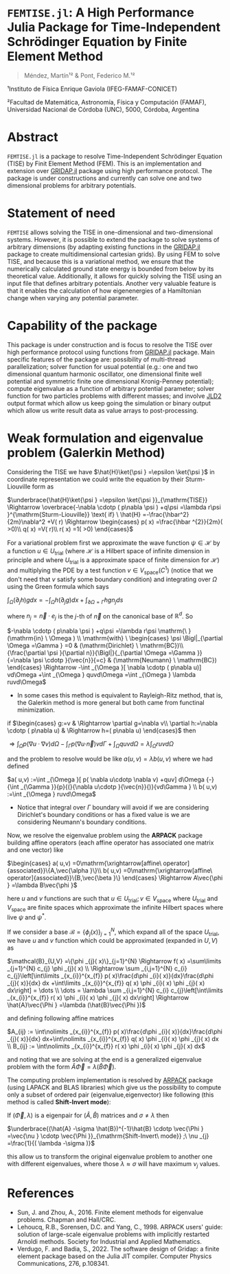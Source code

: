 # `FEMTISE.jl`: A High Performance Julia Package for Time-Independent Schrödinger Equation by Finite Element Method

> Méndez, Martín¹² & Pont, Federico M.¹²

¹Instituto de Física Enrique Gaviola (IFEG-FAMAF-CONICET)

²Facultad de Matemática, Astronomía, Física y Computación (FAMAF), Universidad Nacional de Córdoba (UNC), 5000, Córdoba, Argentina

# Abstract

`FEMTISE.jl` is a package to resolve Time-Independent Schrödinger Equation (TISE) by Finit Element Method (FEM). This is an implementation and extension over [GRIDAP.jl](https://github.com/gridap/Gridap.jl) package using high performance protocol. The package is under constructions and currently can solve one and two dimensional problems for arbitrary potentials.

# Statement of need

`FEMTISE` allows solving the TISE in one-dimensional and two-dimensional systems. However, it is possible to extend the package to solve systems of arbitrary dimensions (by adapting existing functions in the [GRIDAP.jl](https://github.com/gridap/Gridap.jl) package to create multidimensional cartesian grids). By using FEM to solve TISE, and because this is a variational method, we ensure that the numerically calculated ground state energy is bounded from below by its theoretical value. Additionally, it allows for quickly solving the TISE using an input file that defines arbitrary potentials. Another very valuable feature is that it enables the calculation of how eigenenergies of a Hamiltonian change when varying any potential parameter.

# Capability of the package
This package is under construction and is focus to resolve the TISE over high performance protocol using functions from [GRIDAP.jl](https://github.com/gridap/Gridap.jl) package. Main specific features of the package are: possibility of multi-thread parallelization; solver function for usual potential (e.g.: one and two dimensional quantum harmonic oscillator, one dimensional finite well potential and symmetric finite one dimensional Kronig-Penney potential); compute eigenvalue as a function of arbitrary potential parameter; solver function for two particles problems with different masses; and involve [JLD2](https://github.com/JuliaIO/JLD2.jl) output format which allow us keep going the simulation or binary output which allow us write result data as value arrays to post-processing.

# Weak formulation and eigenvalue problem (Galerkin Method)

Considering the TISE we have $\hat{H}\ket{\psi } =\epsilon \ket{\psi }$ in coordinate representation we could write the equation by their Sturm-Liouville form as

$\underbrace{\hat{H}\ket{\psi } =\epsilon \ket{\psi }}_{\mathrm{TISE}} \Rightarrow \overbrace{-\nabla \cdotp ( p\nabla \psi ) +q\psi =\lambda r\psi }^{\mathrm{Sturm-Liouville}} \text{  if} \ \hat{H} =-\frac{\hbar^2}{2m}\nabla^2 +V( r) \Rightarrow \begin{cases} p( x) =\frac{\hbar ^{2}}{2m}(  >0)\\ q( x) =V( r)\\ r( x) =1(  >0) \end{cases}$

For a variational problem first we approximate the wave function $\psi \in \mathcal{H}$ by a function $u\in U_{\mathrm{trial}}$ (where $\mathcal{H}$ is a Hilbert space of infinite dimension in principle and where $U_{\mathrm{trial}}$ is a approximate space of finite dimension for $\mathcal{H}$) and multiplying the PDE by a test function $v\in V_{\mathrm{space}}\left( C^{1}\right)$ (notice that we don't need that $v$ satisfy some boundary condition) and integrating over $\Omega$ using the Green formula which says

$\int _{\Omega }( \partial _{j} h) gdx=-\int _{\Omega } h( \partial _{j} g) dx+\int _{\partial \Omega =\Gamma } hgn_{j} ds$

where $n_{j} =\vec{n} \cdotp e_{j}$ is the $j$-th of $\vec{n}$ on the canonical base of $\mathbb{R}^{d}$. So

$-\nabla \cdotp ( p\nabla \psi ) +q\psi =\lambda r\psi \mathrm{\ }(\mathrm{in} \ \Omega ) \\ \mathrm{with} \ \begin{cases} \psi \Bigl|_{\partial \Omega =\Gamma } =0 & (\mathrm{Dirichlet} \ \mathrm{BC})\\ {\frac{\partial \psi }{\partial n}}{\Bigl|}{_{\partial \Omega =\Gamma }}{=\nabla \psi \cdotp }{\vec{n}}{=c} & (\mathrm{Neumann} \ \mathrm{BC}) \end{cases} \Rightarrow -\int _{\Omega }[ \nabla \cdotp ( p\nabla u)] vd\Omega +\int _{\Omega } quvd\Omega =\int _{\Omega } \lambda ruvd\Omega$

* In some cases this method is equivalent to Rayleigh-Ritz method, that is, the Galerkin method is more general but both came from functinal minimization.

if $\begin{cases} g:=v & \Rightarrow \partial g=\nabla v\\ \partial h:=\nabla \cdotp ( p\nabla u) & \Rightarrow h=( p\nabla u) \end{cases}$ then

$\Rightarrow \int _{\Omega } p( \nabla u\cdotp \nabla v) d\Omega {-}{\int _{\Gamma }}{p}{(}{\nabla u\cdotp }{\vec{n}}{)}{vd\Gamma } +\int _{\Omega } quvd\Omega = \lambda \int _{\Omega } ruvd\Omega$

and the problem to resolve would be like $a( u,v) =\lambda b( u,v)$ where we had defined 

$a( u,v) :=\int _{\Omega }[ p( \nabla u\cdotp \nabla v) +quv] d\Omega {-}{\int _{\Gamma }}{p}{(}{\nabla u\cdotp }{\vec{n}}{)}{vd\Gamma } \\ b( u,v) :=\int _{\Omega } ruvd\Omega$

* Notice that integral over $\Gamma$ boundary will avoid if we are considering Dirichlet's boundary conditions or has a fixed value is we are considering Neumann's boundary conditions.

Now, we resolve the eigenvalue problem using the **ARPACK** package building affine operators (each affine operator has associated one matrix and one vector) like

$\begin{cases} a( u,v) =0\mathrm{\xrightarrow[affine\ operator]{associated}}\{A,\vec{\alpha }\}\\ b( u,v) =0\mathrm{\xrightarrow[affine\ operator]{associated}}\{B,\vec{\beta }\} \end{cases} \Rightarrow A\vec{\phi } =\lambda B\vec{\phi }$

here $u$ and $v$ functions are such that $u\in U_{\mathrm{trial}} ;v\in V_{\mathrm{space}}$ where $U_{\mathrm{trial}}$ and $V_{\mathrm{space}}$ are finite spaces which approximate the infinite Hilbert spaces where live $\psi$ and $\psi^{*}$.

If we consider a base $\mathcal{B} =\{\phi _{j}( x)\}_{j=1}^{N}$, which expand all of the space $U_{\mathrm{trial}}$, we have $u$ and $v$ function which could be approximated (expanded in $U,V$) as

$\mathcal{B}_{U,V} =\{\phi _{j}( x)\}_{j=1}^{N} \Rightarrow f( x) =\sum\limits _{j=1}^{N} c_{j} \phi _{j}( x) \\ \Rightarrow \sum _{i,j=1}^{N} c_{i} c_{j}\left[\int\limits _{x_{i}}^{x_{f}} p( x)\frac{d\phi _{i}( x)}{dx}\frac{d\phi _{j}( x)}{dx} dx +\int\limits _{x_{i}}^{x_{f}} q( x) \phi _{i}( x) \phi _{j}( x) dx\right] = \dots \\ \dots = \lambda \sum _{i,j=1}^{N} c_{i} c_{j}\left[\int\limits _{x_{i}}^{x_{f}} r( x) \phi _{i}( x) \phi _{j}( x) dx\right] \Rightarrow \hat{A}\vec{\Phi } =\lambda (\hat{B}\vec{\Phi })$

and defining following affine matrices

$A_{ij} := \int\nolimits _{x_{i}}^{x_{f}} p( x)\frac{d\phi _{i}( x)}{dx}\frac{d\phi _{j}( x)}{dx} dx+\int\nolimits _{x_{i}}^{x_{f}} q( x) \phi _{i}( x) \phi _{j}( x) dx \\ B_{ij} := \int\nolimits _{x_{i}}^{x_{f}} r( x) \phi _{i}( x) \phi _{j}( x) dx$

and noting that we are solving at the end is a generalized eigenvalue problem with the form $\hat{A}\vec{\Phi } =\lambda (\hat{B}\vec{\Phi })$.

The computing problem implementation is resolved by [ARPACK](https://github.com/JuliaLinearAlgebra/Arpack.jl/tree/master) package (using LAPACK and BLAS libraries) which give us the possibility to compute only a subset of ordered pair (eigenvalue,eigenvector) like following (this method is called **Shift-Invert mode**):

If $(\vec{\Phi } ,\lambda )$ is a eigenpair for $(\hat{A} ,\hat{B})$ matrices and $\sigma \neq \lambda$ then

$\underbrace{(\hat{A} -\sigma \hat{B})^{-1}\hat{B} \cdotp \vec{\Phi } =\vec{\nu } \cdotp \vec{\Phi }}_{\mathrm{Shift-Invert\ mode}} ;\ \nu _{j} =\frac{1}{( \lambda -\sigma )}$

this allow us to transform the original eigenvalue problem to another one with different eigenvalues, where those $\lambda \approx \sigma$ will have maximum $\nu _{j}$ values.

# References

+ Sun, J. and Zhou, A., 2016. Finite element methods for eigenvalue problems. Chapman and Hall/CRC.
+ Lehoucq, R.B., Sorensen, D.C. and Yang, C., 1998. ARPACK users' guide: solution of large-scale eigenvalue problems with implicitly restarted Arnoldi methods. Society for Industrial and Applied Mathematics.
+ Verdugo, F. and Badia, S., 2022. The software design of Gridap: a finite element package based on the Julia JIT compiler. Computer Physics Communications, 276, p.108341.
